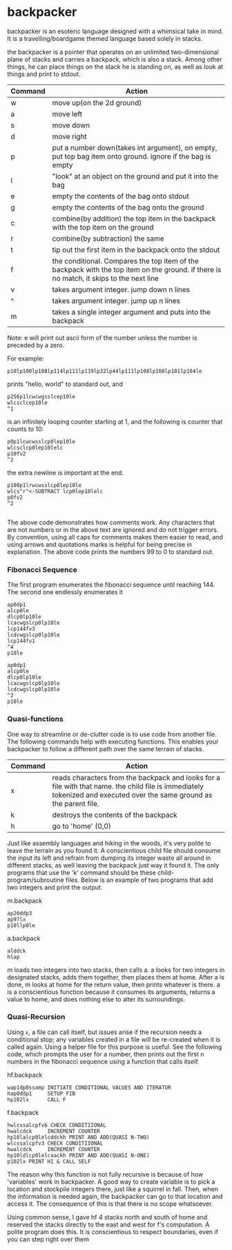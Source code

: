# backpacker

backpacker is an esoteric language designed with a whimsical take in mind. It is a travelling/boardgame themed language based solely in stacks.

the backpacker is a pointer that operates on an unlimited two-dimensional plane of stacks and carries a backpack, which is also a stack. Among other things, he can place things on the stack he is standing on, as well as look at things and print to stdout. 

|Command|Action|
|---|---|
|w|move up(on the 2d ground)|
|a|move left|
|s|move down|
|d|move right|
|p|put a number down(takes int argument), on empty, put top bag item onto ground. ignore if the bag is empty|
|l|"look" at an object on the ground and put it into the bag|
|e|empty the contents of the bag onto stdout|
|g|empty the contents of the bag onto the ground|
|c|combine(by addition) the top item in the backpack with the top item on the ground|
|r|combine(by subtraction) the same|
|t|tip out the first item in the backpack onto the stdout|
|f|the conditional. Compares the top item of the backpack with the top item on the ground. if there is no match, it skips to the next line|
|v| takes argument integer. jump down n lines|
|^| takes argument integer. jump up n lines|
|m| takes a single integer argument and puts into the backpack|



Note: e will print out ascii form of the number unless the number is preceded by a zero.

For example:

```
p10lp100lp108lp114lp111lp119lp32lp44lp111lp108lp108lp101lp104le
```
prints "hello, world" to standard out, and

```
p256p1lcwcwgsslcep10le
wlcsclcep10le
^1
```
is an infinitely looping counter starting at 1, and the following is counter that counts to 10:
```
p0p1lcwcwsslcp0lep10le
wlcsclcp0lep10lelc
p10fv2
^2

```
the extra newline is important at the end.

```
p100p1lrwcwsslcp0lep10le
wlcs"r"<-SUBTRACT lcp0lep10lelc
p0fv2
^2
    
```
The above code demonstrates how comments work. Any characters that are not numbers or in the above text are ignored and do not trigger errors. By convention, using all caps for comments makes them easier to read, and using arrows and quotations marks is helpful for being precise in explanation. The above code prints the numbers 99 to 0 to standard out.

### Fibonacci Sequence

The first program enumerates the fibonacci sequence until reaching 144. The second one endlessly enumerates it

```
ap0dp1
alcp0le
dlcp0lp10le
lcacwgslcp0lp10le
lcp144fv3
lcdcwgslcp0lp10le
lcp144fv1
^4
p10le
```
```
ap0dp1
alcp0le
dlcp0lp10le
lcacwgslcp0lp10le
lcdcwgslcp0lp10le
^2
p10le
```

### Quasi-functions

One way to streamline or de-clutter code is to use code from another file. The following commands help with executing functions. This enables your backpacker to follow a different path over the same terrain of stacks.

|Command|Action|
|---|---|
|x| reads characters from the backpack and looks for a file with that name. the child file is immediately tokenized and executed over the same ground as the parent file.|
|k| destroys the contents of the backpack|
|h| go to 'home' (0,0)|

Just like assembly languages and hiking in the woods, it's very polite to leave the terrain as you found it. A conscientious child file should consume the input its left and refrain from dumping its integer waste all around in different stacks, as well leaving the backpack just way it found it. The only programs that use the 'k' command should be these child-program/subroutine files. Below is an example of two programs that add two integers and print the output.

m.backpack
```
ap20ddp3
ap97lx
p10llp0le
```
a.backpack
```
alddck
hlap

```

m loads two integers into two stacks, then calls a. a looks for two integers in designated stacks, adds them together, then places them at home. After a is done, m looks at home for the return value, then prints whatever is there. a is a conscientious function because it consumes its arguments, returns a value to home, and does nothing else to alter its surroundings.

### Quasi-Recursion

Using ```x```, a file can call itself, but issues arise if the recursion needs a conditional stop; any variables created in a file will be re-created when it is called again. Using a helper file for this purpose is useful. See the following code, which prompts the user for a number, then prints out the first n numbers in the fibonacci sequence using a function that calls itself.

hf.backpack
```
wap1dp0ssamp INITIATE CONDITIONAL VALUES AND ITERATOR
hap0ddp1     SETUP FIB
hp102lx      CALL F
```
f.backpack
```
hwlcssalcpfv6 CHECK CONDITIIONAL
hwalcdck     INCREMENT COUNTER
hp10lalcp0lelcddckh PRINT AND ADD(QUASI N-TWO)
wlcssalcpfv3 CHECK CONDITIIONAL
hwalcdck     INCREMENT COUNTER
hp10ldlcp0lelcaackh PRINT AND ADD(QUASI N-ONE)
p102lx PRINT HI & CALL SELF

```

The reason why this function is not fully recursive is because of how 'variables' work in backpacker. A good way to create variable is to pick a location and stockpile integers there, just like a squirrel in fall. Then, when the information is needed again, the backpacker can go to that location and access it. The consequence of this is that there is no scope whatsoever.

Using common sense, I gave hf 4 stacks north and south of home and reserved the stacks directly to the east and west for f's computation. A polite program does this. It is conscientious to respect boundaries, even if you can step right over them